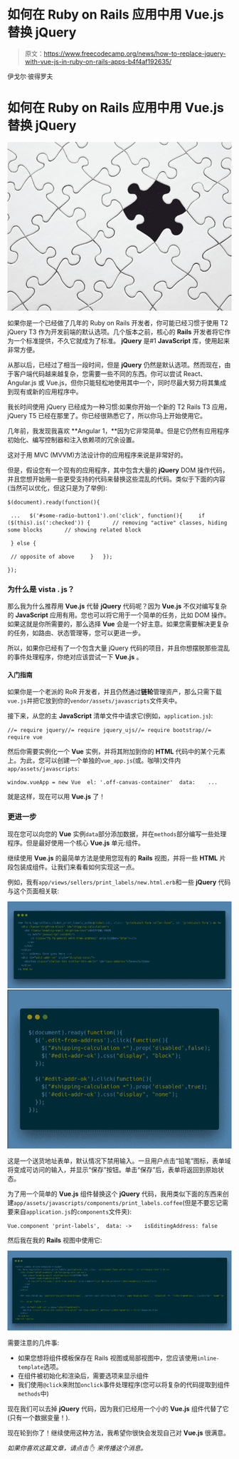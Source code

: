 # 如何在 Ruby on Rails 应用中用 Vue.js 替换 jQuery

> 原文：<https://www.freecodecamp.org/news/how-to-replace-jquery-with-vue-js-in-ruby-on-rails-apps-b4f4af192635/>

伊戈尔·彼得罗夫

# 如何在 Ruby on Rails 应用中用 Vue.js 替换 jQuery

![qXo0QfSW2yLfxIH9mg7vF66TxfbmrExA-5aO](img/d47e31e5a8615d177294332b23492c0c.png)

如果你是一个已经做了几年的 Ruby on Rails 开发者，你可能已经习惯于使用 T2 jQuery T3 作为开发前端的默认选项。几个版本之前，核心的 **Rails** 开发者将它作为一个标准提供，不久它就成为了标准。 **jQuery** 是#1 **JavaScript** 库，使用起来非常方便。

从那以后，已经过了相当一段时间，但是 **jQuery** 仍然是默认选项。然而现在，由于客户端代码越来越复杂，您需要一些不同的东西。你可以尝试 React、Angular.js 或 Vue.js，但你只能轻松地使用其中一个，同时尽最大努力将其集成到现有或新的应用程序中。

我长时间使用 jQuery 已经成为一种习惯:如果你开始一个新的 T2 Rails T3 应用，jQuery T5 已经在那里了。你已经很熟悉它了，所以你马上开始使用它。

几年前，我发现我喜欢 **Angular 1，**因为它非常简单。但是它仍然有应用程序初始化、编写控制器和注入依赖项的冗余设置。

这对于用 MVC (MVVM)方法设计你的应用程序来说是非常好的。

但是，假设您有一个现有的应用程序，其中包含大量的 **jQuery** DOM 操作代码，并且您想开始用一些更受支持的代码来替换这些混乱的代码。类似于下面的内容(当然可以优化，但这只是为了举例):

```
$(document).ready(function(){
```

```
 ...   $('#some-radio-button1').on('click', function(){     if ($(this).is(':checked')) {       // removing "active" classes, hiding some blocks       // showing related block
```

```
 } else {
```

```
 // opposite of above     }   });
```

```
});
```

### 为什么是 vista . js？

那么我为什么推荐用 **Vue.js** 代替 **jQuery** 代码呢？因为 **Vue.js** 不仅对编写复杂的 **JavaScript** 应用有用。您也可以将它用于一个简单的任务，比如 DOM 操作。如果这就是你所需要的，那么选择 **Vue** 会是一个好主意。如果您需要解决更复杂的任务，如路由、状态管理等，您可以更进一步。

所以，如果你已经有了一个包含大量 jQuery 代码的项目，并且你想摆脱那些混乱的事件处理程序，你绝对应该尝试一下 **Vue.js** 。

#### 入门指南

如果你是一个老派的 RoR 开发者，并且仍然通过**链轮**管理资产，那么只需下载`vue.js`并把它放到你的`vendor/assets/javascripts`文件夹中。

接下来，从您的主 **JavaScript** 清单文件中请求它(例如，`application.js`):

```
//= require jquery//= require jquery_ujs//= require bootstrap//= require vue
```

然后你需要实例化一个 **Vue** 实例，并将其附加到你的 **HTML** 代码中的某个元素上。为此，您可以创建一个单独的`vue_app.js`(或。咖啡)文件内`app/assets/javascripts`:

```
window.vueApp = new Vue  el: '.off-canvas-container'  data:    ...
```

就是这样，现在可以用 **Vue.js** 了！

### 更进一步

现在您可以向您的 **Vue** 实例`data`部分添加数据，并在`methods`部分编写一些处理程序。但是最好使用一个核心 **Vue.js** 单元:组件。

继续使用 **Vue.js** 的最简单方法是使用您现有的 **Rails** 视图，并将一些 **HTML** 片段包装成组件。让我们来看看如何实现这一点。

例如，我有`app/views/sellers/print_labels/new.html.erb`和一些 **jQuery** 代码与这个页面相关联:

![oby6k46mOkZzmsrhymr5Z3AMPwop2tCmKNiW](img/0fe81f8359ed7967ae14f958618c4f2f.png)![YDQsGEOpcQdAEpWCJQaJVPWKjkzUQbbwKCFx](img/e5801e9a0af0b1613d866a3a6cdb4cb5.png)

这是一个送货地址表单，默认情况下禁用输入。一旦用户点击“铅笔”图标，表单域将变成可访问的输入，并显示“保存”按钮。单击“保存”后，表单将返回到原始状态。

为了用一个简单的 **Vue.js** 组件替换这个 **jQuery** 代码，我用类似下面的东西来创建`app/assets/javascripts/components/print_labels.coffee`(但是不要忘记需要来自`application.js`的`components`文件夹):

```
Vue.component 'print-labels',  data: ->    isEditingAddress: false
```

然后我在我的 **Rails** 视图中使用它:

![83yq--rKhJDGBRFhsqy8LHTbZ3G2FRrG3Zcp](img/7a55a84ff2446e938b31eda9d1e6677b.png)

需要注意的几件事:

*   如果您想将组件模板保存在 Rails 视图或局部视图中，您应该使用`inline-template`选项。
*   在组件被初始化和渲染后，需要选项来显示组件
*   我们使用`@click`来附加`onclick`事件处理程序(您可以将复杂的代码提取到组件`methods`中)

现在我们可以去掉 **jQuery** 代码，因为我们已经用一个小的 **Vue.js** 组件代替了它(只有一个数据变量！).

现在轮到你了！继续使用这种方法，我希望你很快会发现自己对 **Vue.js** 很满意。

*如果你喜欢这篇文章，请点击* ✋ *来传播这个消息。*
